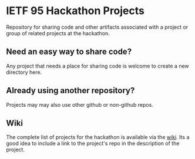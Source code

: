 # IETF 95 Hackathon Projects
Repository for sharing code and other artifacts associated with a project or group of related projects at the hackathon.

## Need an easy way to share code?
Any project that needs a place for sharing code is welcome to create a new directory here.

## Already using another repository?
Projects may may also use other github or non-github repos.

## Wiki
The complete list of projects for the hackathon is available via the [wiki](https://www.ietf.org/registration/MeetingWiki/wiki/95hackathon).
Its a good idea to include a link to the project's repo in the description of the project.